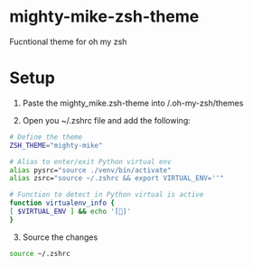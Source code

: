 # mighty-mike-zsh-theme
Fucntional theme for oh my zsh 

# Setup
1) Paste the mighty_mike.zsh-theme into /.oh-my-zsh/themes 

2) Open you ~/.zshrc file and add the following:

```bash
# Define the theme
ZSH_THEME="mighty-mike"

# Alias to enter/exit Python virtual env
alias pysrc="source ./venv/bin/activate"
alias zsrc="source ~/.zshrc && export VIRTUAL_ENV=''"

# Function to detect in Python virtual is active
function virtualenv_info {
[ $VIRTUAL_ENV ] && echo '[🐍]'
}
```

3) Source the changes
```bash 
source ~/.zshrc
```
